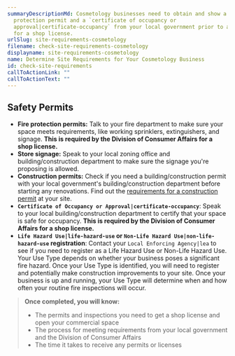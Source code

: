 ```yaml
---
summaryDescriptionMd: Cosmetology businesses need to obtain and show a fire
  protection permit and a `certificate of occupancy or
  approval|certificate-occupancy` from your local government prior to applying
  for a shop license.
urlSlug: site-requirements-cosmetology
filename: check-site-requirements-cosmetology
displayname: site-requirements-cosmetology
name: Determine Site Requirements for Your Cosmetology Business
id: check-site-requirements
callToActionLink: ""
callToActionText: ""
---
```

## Safety Permits

* **Fire protection permits:** Talk to your fire department to make sure your space meets requirements, like working sprinklers, extinguishers, and signage. **This is required by the Division of Consumer Affairs for a shop license.**
* **Store signage:** Speak to your local zoning office and building/construction department to make sure the signage you're proposing is allowed.
* **Construction permits:** Check if you need a building/construction permit with your local government's building/construction department before starting any renovations. Find out the [requirements for a construction permit](https://business.nj.gov/pages/building-permits-and-inspections) at your site.
* **`Certificate of Occupancy or Approval|certificate-occupancy`**: Speak to your local building/construction department to certify that your space is safe for occupancy. **This is required by the Division of Consumer Affairs for a shop license.**
* **`Life Hazard Use|life-hazard-use` or `Non-Life Hazard Use|non-life-hazard-use` registration**: Contact your `Local Enforcing Agency|lea` to see if you need to register as a Life Hazard Use or Non-Life Hazard Use. Your Use Type depends on whether your business poses a significant fire hazard. Once your Use Type is identified, you will need to register and potentially make construction improvements to your site. Once your business is up and running, your Use Type will determine when and how often your routine fire inspections will occur.

> **Once completed, you will know:**
>
> * The permits and inspections you need to get a shop license and open your commercial space
> * The process for meeting requirements from your local government and the Division of Consumer Affairs
> * The time it takes to receive any permits or licenses